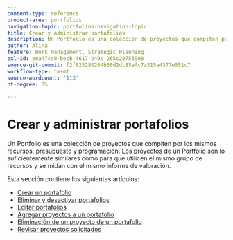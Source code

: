 ```yaml
---
content-type: reference
product-area: portfolios
navigation-topic: portfolios-navigation-topic
title: Crear y administrar portafolios
description: Un Portfolio es una colección de proyectos que compiten por los mismos recursos, presupuesto y programación. Los proyectos de un Portfolio son lo suficientemente similares como para que utilicen el mismo grupo de recursos y se midan con el mismo informe de valoración.
author: Alina
feature: Work Management, Strategic Planning
exl-id: eea47cc9-becb-4617-b49c-265c20753908
source-git-commit: f2f825280204b56d2dc85efc7a315a4377e551c7
workflow-type: tm+mt
source-wordcount: '113'
ht-degree: 0%

---
```


# Crear y administrar portafolios

Un Portfolio es una colección de proyectos que compiten por los mismos recursos, presupuesto y programación. Los proyectos de un Portfolio son lo suficientemente similares como para que utilicen el mismo grupo de recursos y se midan con el mismo informe de valoración.

Esta sección contiene los siguientes artículos:

* [Crear un portafolio](../../../manage-work/portfolios/create-and-manage-portfolios/create-portfolios.md)
* [Eliminar y desactivar portafolios](../../../manage-work/portfolios/create-and-manage-portfolios/delete-deactivate-portfolios.md)
* [Editar portafolios](../../../manage-work/portfolios/create-and-manage-portfolios/edit-portfolios.md)
* [Agregar proyectos a un portafolio](../../../manage-work/portfolios/create-and-manage-portfolios/add-projects-to-portfolios.md)
* [Eliminación de un proyecto de un portafolio](../../../manage-work/portfolios/create-and-manage-portfolios/remove-project-from-portfolio.md)
* [Revisar proyectos solicitados](../../../manage-work/portfolios/create-and-manage-portfolios/review-requested-projects.md)
